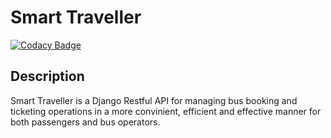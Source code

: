 # Smart Traveller
[![Codacy Badge](https://api.codacy.com/project/badge/Grade/8959f68ace3d46aab39f394abdd2fd72)](https://www.codacy.com/manual/anyric/smart-traveller?utm_source=github.com&amp;utm_medium=referral&amp;utm_content=anyric/smart-traveller&amp;utm_campaign=Badge_Grade)
## Description
Smart Traveller is a Django Restful API for managing bus booking and ticketing operations in a more convinient, efficient and effective manner for both passengers and bus operators.
